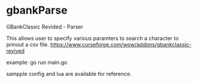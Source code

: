 # gbankParse
GBankClassic Revided - Parser

This allows user to specify various paramters to search a character to prinout a csv file.
https://www.curseforge.com/wow/addons/gbankclassic-revived

example:
go run main.go 

sampple config and lua are available for reference.
